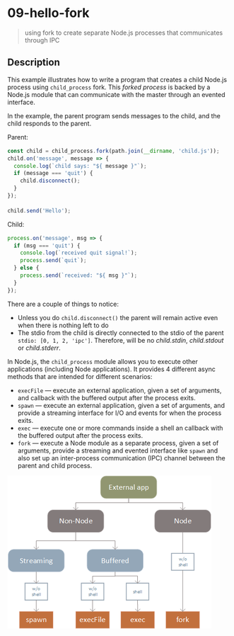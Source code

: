 # 09-hello-fork

> using fork to create separate Node.js processes that communicates through IPC

## Description

This example illustrates how to write a program that creates a child Node.js process using `child_process` fork. 
This *forked process* is backed by a Node.js module that can communicate with the master through an evented interface.

In the example, the parent program sends messages to the child, and the child responds to the parent.

Parent:
```javascript
const child = child_process.fork(path.join(__dirname, 'child.js'));
child.on('message', message => {
  console.log(`child says: "${ message }"`);
  if (message === 'quit') {
    child.disconnect();
  }
});

child.send('Hello');
```

Child:
```javascript
process.on('message', msg => {
  if (msg === 'quit') {
    console.log(`received quit signal!`);
    process.send(`quit`);
  } else {
    process.send(`received: "${ msg }"`);
  }
});
```

There are a couple of things to notice:
+ Unless you do `child.disconnect()` the parent will remain active even when there is nothing left to do
+ The stdio from the child is directly connected to the stdio of the parent `stdio: [0, 1, 2, 'ipc']`. Therefore, will be no *child.stdin*, *child.stdout* or *child.stderr*.


In Node.js, the `child_process` module allows you to execute other applications (including Node applications).
It provides 4 different async methods that are intended for different scenarios:
+ `execFile` &mdash; execute an external application, given a set of arguments, and callback with the buffered output after the process exits.
+ `spawn` &mdash; execute an external application, given a set of arguments, and provide a streaming interface for I/O and events for when the process exits.
+ `exec` &mdash; execute one or more commands inside a shell an callback with the buffered output after the process exits.
+ `fork` &mdash; execute a Node module as a separate process, given a set of arguments, provide a streaming and evented interface like `spawn` and also set up an inter-process communication (IPC) channel between the parent and child process.

![child_process methods diagram](./child_process.png)